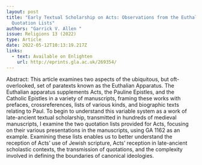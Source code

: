 ```yaml
---
layout: post
title: "Early Textual Scholarship on Acts: Observations from the Euthalian
  Quotation Lists"
authors: "Garrick V. Allen "
issue: Religions 13 (2022)
type: Article
date: 2022-05-12T10:13:19.217Z
links:
  - text: Available on Enlighten
    url: http://eprints.gla.ac.uk/269354/
---
```

Abstract: This article examines two aspects of the ubiquitous, but oft-overlooked, set of paratexts known as the Euthalian Apparatus. The Euthalian apparatus supplements Acts, the Pauline Epistles, and the Catholic Epistles in a variety of manuscripts, framing these works with prefaces, crossreferences, lists of various kinds, and biographic texts relating to Paul. To begin to understand this variable system as a work of late-ancient textual scholarship, transmitted in hundreds of medieval manuscripts, I examine the two quotation lists provided for Acts, focusing on their various presentations in the manuscripts, using GA 1162 as an example. Examining these lists enables us to better understand the reception of Acts’ use of Jewish scripture, Acts’ reception in late-ancient scholastic contexts, the transmission of quotations, and the complexity involved in defining the boundaries of canonical ideologies.